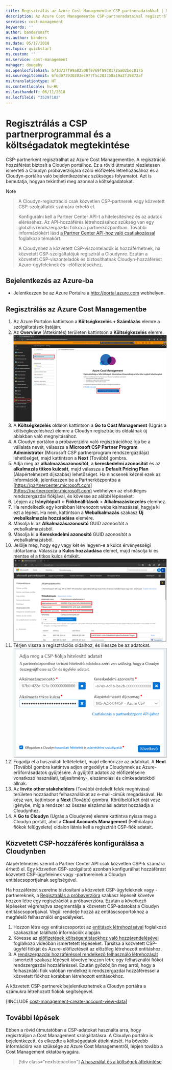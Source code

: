 ```yaml
---
title: Regisztrálás az Azure Cost Managementbe CSP-partneradatokkal | Microsoft Docs
description: Az Azure Cost Managementbe CSP-partneradataival regisztrálhat.
services: cost-management
keywords: ''
author: bandersmsft
ms.author: banders
ms.date: 05/17/2018
ms.topic: quickstart
ms.custom: ''
ms.service: cost-management
manager: dougeby
ms.openlocfilehash: b71d737f99a82508f9769f89d8172aa02bec817b
ms.sourcegitcommit: 6f6d073930203ec977f5c283358a19a2f39872af
ms.translationtype: HT
ms.contentlocale: hu-HU
ms.lasthandoff: 06/11/2018
ms.locfileid: "35297182"
---
```

# <a name="register-with-the-csp-partner-program-and-view-cost-data"></a>Regisztrálás a CSP partnerprogrammal és a költségadatok megtekintése

CSP-partnerként regisztrálhat az Azure Cost Managementbe. A regisztráció hozzáférést biztosít a Cloudyn portálhoz. Ez a rövid útmutató részletesen ismerteti a Cloudyn próbaverziójára szóló előfizetés létrehozásához és a Cloudyn-portálra való bejelentkezéshez szükséges folyamatot. Azt is bemutatja, hogyan tekintheti meg azonnal a költségadatokat.


>[!NOTE]

>A Cloudyn-regisztráció csak közvetlen CSP-partnerek vagy közvetett CSP-szolgáltatók számára érhető el.
>
>Konfigurálni kell a Partner Center API-t a hitelesítéshez és az adatok eléréséhez. Az API-hozzáférés létrehozásához szükség van egy globális rendszergazdai fiókra a partnerközpontban.
További információkért lásd [a Partner Center API-hoz való csatlakozással](https://msdn.microsoft.com/library/partnercenter/mt709136.aspx) foglalkozó témakört.
>
>A Cloudynhez a közvetett CSP-viszonteladók is hozzáférhetnek, ha közvetett CSP-szolgáltatójuk regisztrál a Cloudynre. Ezután a közvetett CSP-viszonteladók és biztosíthatnak Cloudyn-hozzáférést Azure-ügyfeleknek és -előfizetésekhez.

## <a name="sign-in-to-azure"></a>Bejelentkezés az Azure-ba

- Jelentkezzen be az Azure Portalra a http://portal.azure.com webhelyen.

## <a name="register-with-azure-cost-management"></a>Regisztrálás az Azure Cost Managementbe

1. Az Azure Portalon kattintson a **Költségkezelés + Számlázás** elemre a szolgáltatások listáján.
2. Az **Overview** (Áttekintés) területen kattintson a **Költségkezelés** elemre.  
    ![Költségkezelés oldal](./media/quick-register-csp/cost-mgt-billing-service.png)
3. A **Költségkezelés** oldalon kattintson a **Go to Cost Management** (Ugrás a költségkezeléshez) elemre a Cloudyn regisztrációs oldalának új ablakban való megnyitásához.
4. A Cloudyn portálon a próbaverzióra való regisztrációhoz írja be a vállalata nevét, válassza a **Microsoft CSP Partner Program Administrator** (Microsoft CSP partnerprogram rendszergazdája) lehetőséget, majd kattintson a **Next** (Tovább) gombra.  
5. Adja meg az **alkalmazásazonosítót**, a **kereskedelmi azonosítót** és az **alkalmazás titkos kulcsát**, majd válassza a **Default Pricing Plan** (Alapértelmezett díjszabás) lehetőséget. Ha nincsenek kéznél ezek az információk, jelentkezzen be a Partnerközpontba a [https://partnercenter.microsoft.com](https://partnercenter.microsoft.com) webhelyen az elsődleges rendszergazdai fiókjával, és kövesse az alábbi lépéseket:
  1. Lépjen az **Irányítópult** > **Fiókbeállítások** > **Alkalmazáskezelés** elemhez.
  2. Ha rendelkezik egy korábban létrehozott webalkalmazással, hagyja ki ezt a lépést. Ha nem, kattintson a **Webalkalmazás** szakasz **Új webalkalmazás hozzáadása** elemére.
  3. Másolja ki az **Alkalmazásazonosító** GUID azonosítót a webalkalmazásból.
  4. Másolja ki a **Kereskedelmi azonosító** GUID azonosítót a webalkalmazásból.
  5. Jelölje meg, hogy egy vagy két év legyen-e a kulcs érvényességi időtartama. Válassza a **Kulcs hozzáadása** elemet, majd másolja ki és mentse el a titkos kulcs értékét.  
    ![CSP-partnerközpont](./media/quick-register-csp/csp-partner-center.png)
  6. Térjen vissza a regisztrációs oldalhoz, és illessze be az adatokat.  
      ![CSP-fiók hitelesítő adatai](./media/quick-register-csp/csp-reg.png)
6. Fogadja el a használati feltételeket, majd ellenőrizze az adatokat. A **Next** (Tovább) gombra kattintva adjon engedélyt a Cloudynnek az Azure-erőforrásadatok gyűjtésére. A gyűjtött adatok az előfizetéseire vonatkozó használati, teljesítmény-, elszámolási és címkeadatokból állnak.  
7. Az **Invite other stakeholders** (További érdekelt felek meghívása) területen hozzáadhat felhasználókat az e-mail-címük megadásával. Ha kész van, kattintson a **Next** (Tovább) gombra. Körülbelül két órát vesz igénybe, míg a rendszer az összes elszámolási adatot hozzáadja a Cloudynhez.
8. A **Go to Cloudyn** (Ugrás a Cloudynre) elemre kattintva nyissa meg a Cloudyn portált, ahol a **Cloud Accounts Management** (Felhőalapú fiókok felügyelete) oldalon látnia kell a regisztrált CSP-fiók adatait.

## <a name="configure-indirect-csp-access-in-cloudyn"></a>Közvetett CSP-hozzáférés konfigurálása a Cloudynben

Alapértelmezés szerint a Partner Center API csak közvetlen CSP-k számára érhető el. Egy közvetlen CSP-szolgáltató azonban konfigurálhat hozzáférést közvetett CSP-ügyfeleinek vagy -partnereinek a Cloudyn entitáscsoportjainak segítségével.

Ha hozzáférést szeretne biztosítani a közvetett CSP-ügyfeleknek vagy -partnereknek, a [Regisztrálás a próbaverzióra](#create-a-trial-registration) szakasz lépéseit követve hozzon létre egy regisztrációt a próbaverzióra. Ezután a következő lépéseket végrehajtva szegmentálja a közvetett CSP-adatokat a Cloudyn entitáscsoportjaival. Végül rendelje hozzá az entitáscsoportokhoz a megfelelő felhasználói engedélyeket.

1. Hozzon létre egy entitáscsoportot az [entitások létrehozásával](tutorial-user-access.md#create-and-manage-entities) foglalkozó szakaszban található információk alapján.
2. Kövesse az [előfizetések költségentitásokhoz való hozzárendelésével](https://support.cloudyn.com/hc/en-us/articles/115005139425-Video-Assigning-subscriptions-to-Cost-Entities) foglalkozó videóban ismertetett lépéseket. Társítsa a közvetett CSP-ügyfél fiókját és Azure-előfizetéseit az előzőleg létrehozott entitáshoz.
3. A [rendszergazdai hozzáféréssel rendelkező felhasználó létrehozását](tutorial-user-access.md#create-a-user-with-admin-access) ismertető szakasz lépéseit követve hozzon létre egy felhasználói fiókot rendszergazdai hozzáféréssel. Ezután győződjön meg arról, hogy a felhasználói fiók valóban rendelkezik rendszergazdai hozzáféréssel a közvetett fiókhoz korábban létrehozott entitásokhoz.

A közvetett CSP-partnerek bejelentkezhetnek a Cloudyn portálra a számukra létrehozott fiókok segítségével.


[!INCLUDE [cost-management-create-account-view-data](../../includes/cost-management-create-account-view-data.md)]

## <a name="next-steps"></a>További lépések

Ebben a rövid útmutatóban a CSP-adatokat használta arra, hogy regisztráljon a Cost Management szolgáltatásra. A Cloudyn portálra is bejelentkezett, és elkezdte a költségadatok áttekintését. Ha bővebb információra van szüksége az Azure Cost Managementről, lépjen tovább a Cost Management oktatóanyagára.

> [!div class="nextstepaction"]
> [A használat és a költségek áttekintése](./tutorial-review-usage.md)

